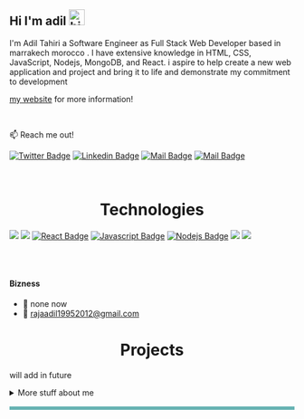 ## Hi I'm adil <img src="https://user-images.githubusercontent.com/1303154/88677602-1635ba80-d120-11ea-84d8-d263ba5fc3c0.gif" width="28px" alt="hi">

I'm Adil Tahiri a Software Engineer as Full Stack Web Developer based in marrakech morocco . I have extensive knowledge in HTML, CSS, JavaScript, Nodejs, MongoDB, and React. i aspire to help create a new web application and project and bring it to life and demonstrate my commitment to development

[my website](https://adilth.netlify.app/) for more information!

<br />

:mailbox: Reach me out!

[![Twitter Badge](https://img.shields.io/badge/-@adilth-1ca0f1?style=flat&labelColor=1ca0f1&logo=twitter&logoColor=white&url=https%3A%2F%2Ftwitter.com%2Faadilth)](https://twitter.com/aadilth) [![Linkedin Badge](https://img.shields.io/static/v1?label=|&message=adil-tahiri&color=cdf998&style=plastic&logo=linkedin&logo-color=white)](https://www.linkedin.com/in/adil-tahiri-4681711a3/) [![Mail Badge](https://img.shields.io/badge/-adiltahiri-c0392b?style=flat&labelColor=c0392b&logo=gmail&logoColor=white)](mailto:rajaadil19952012@gmail.com) [![Mail Badge](https://img.shields.io/static/v1?label=|&message=WEBSITE&color=23555f&style=plastic&logo=react&logo-color=white)](https://adilth.netlify.app/)

<!-- TODO: Add last video link -->

<br /> 
<h1 align="center">Technologies</h1>

<!-- TODO: Make technologies links takes you to repositories -->

[<img src="https://img.shields.io/static/v1?label=|&message=HTML5&color=23555f&style=for-the-badge&labelColor=black&logo=html5"/>](#)
[<img src="https://img.shields.io/static/v1?label=|&message=CSS3&color=264de4&style=for-the-badge&labelColor=black&logo=css3"/>](#)
[![React Badge](https://img.shields.io/badge/-React-61DBFB?style=for-the-badge&labelColor=black&logo=react&logoColor=61DBFB)](#) [![Javascript Badge](https://img.shields.io/badge/-Javascript-F0DB4F?style=for-the-badge&labelColor=black&logo=javascript&logoColor=F0DB4F)](#) [![Nodejs Badge](https://img.shields.io/badge/-Nodejs-3C873A?style=for-the-badge&labelColor=black&logo=node.js&logoColor=3C873A)](#) [<img src="https://img.shields.io/static/v1?label=|&message=MONGO-DB&color=for-the-badge&style=for-the-badge&labelColor=black&logo=mongodb"/>](#)
[ <img src="https://img.shields.io/static/v1?label=|&message=GIT&color=F1502F&style=for-the-badge&labelColor=black&logo=git"/>](#)

<br />
<br />

#### Bizness

- :paperclip: none now
- :email: rajaadil19952012@gmail.com

<h1 align="center">Projects</h1>
<table bordercolor="#66b2b2">

will add in future

<details>
<summary>
  More stuff about me
</summary>

<br >

#### Coding Stats

<!--END_SECTION:waka-->

#### Github Stats

// in future

<!-- ![adilth's github stats](https://github-readme-stats.vercel.app/api?username=adilth&count_private=true&theme=tokyonight&hide=contribs,prs) -->

</details>

